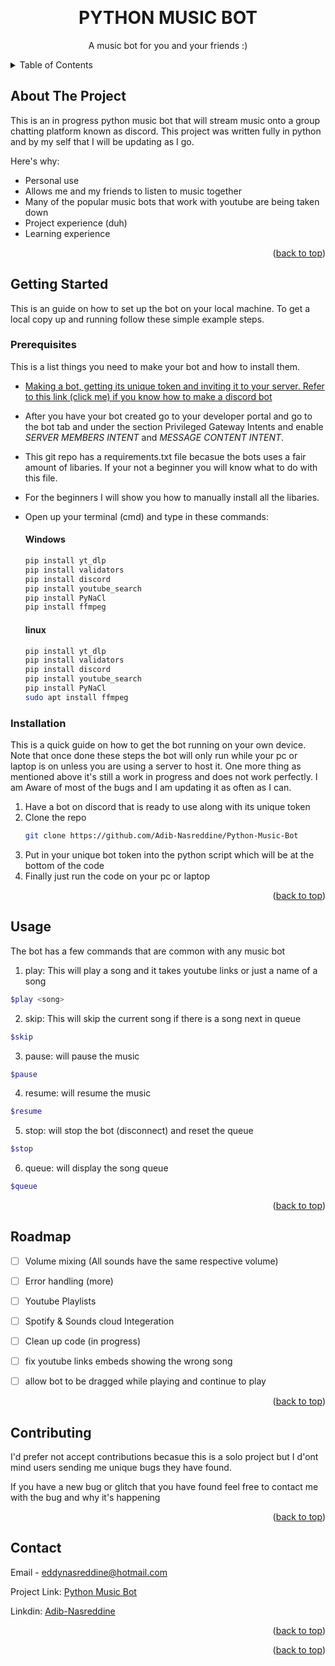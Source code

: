 <a name="readme-top"></a>

<!-- PROJECT LOGO -->
<br />
<div align="center">
  <h1 align="center">PYTHON MUSIC BOT</h1>
  <p align="center">
    A music bot for you and your friends :)
    <br />
  </p>
</div>



<!-- TABLE OF CONTENTS -->
<details>
  <summary>Table of Contents</summary>
  <ol>
    <li>
      <a href="#about-the-project">About The Project</a>
      <ul>
      </ul>
    </li>
    <li>
      <a href="#getting-started">Getting Started</a>
      <ul>
        <li><a href="#prerequisites">Prerequisites</a></li>
        <li><a href="#installation">Installation</a></li>
      </ul>
    </li>
    <li><a href="#usage">Usage</a></li>
    <li><a href="#roadmap">Roadmap</a></li>
    <li><a href="#contact">Contact</a></li>
  </ol>
</details>



<!-- ABOUT THE PROJECT -->
## About The Project

This is an in progress python music bot that will stream music onto a group chatting platform known as discord. 
This project was written fully in python and by my self that I will be updating as I go.

Here's why:
* Personal use
* Allows me and my friends to listen to music together
* Many of the popular music bots that work with youtube are being taken down
* Project experience (duh)
* Learning experience 

<p align="right">(<a href="#readme-top">back to top</a>)</p>

<!-- GETTING STARTED -->
## Getting Started

This is an guide on how to set up the bot on your local machine.
To get a local copy up and running follow these simple example steps.

### Prerequisites

This is a list things you need to make your bot and how to install them.

* [Making a bot, getting its unique token and inviting it to your server.
  Refer to this link (click me) if you know how to make a discord bot](https://discordpy.readthedocs.io/en/stable/discord.html)
* After you have your bot created go to your developer portal and go to the bot tab and under the section Privileged Gateway Intents and enable *SERVER MEMBERS INTENT* and *MESSAGE CONTENT INTENT*.
* This git repo has a requirements.txt file becasue the bots uses a fair amount of libaries. If your not a beginner you will know what to do with this file.
* For the beginners I will show you how to manually install all the libaries. 
* Open up your terminal (cmd) and type in these commands:
 
  #### Windows

  ```sh
  pip install yt_dlp
  pip install validators
  pip install discord
  pip install youtube_search
  pip install PyNaCl
  pip install ffmpeg
  ```
  #### linux
  
  ```sh
  pip install yt_dlp
  pip install validators
  pip install discord
  pip install youtube_search
  pip install PyNaCl
  sudo apt install ffmpeg
  ```

### Installation

This is a quick guide on how to get the bot running on your own device. Note that once done these steps
the bot will only run while your pc or laptop is on unless you are using a server to host it.
One more thing as mentioned above it's still a work in progress and does not work perfectly. I am
Aware of most of the bugs and I am updating it as often as I can.

1. Have a bot on discord that is ready to use along with its unique token
2. Clone the repo
   ```sh
   git clone https://github.com/Adib-Nasreddine/Python-Music-Bot
   ```
3. Put in your unique bot token into the python script which will be at the bottom of the code
4. Finally just run the code on your pc or laptop

<p align="right">(<a href="#readme-top">back to top</a>)</p>


<!-- USAGE EXAMPLES -->
## Usage

The bot has a few commands that are common with any music bot

1. play: This will play a song and it takes youtube links or just a name of a song
  ```sh
  $play <song>
  ```
2. skip: This will skip the current song if there is a song next in queue
  ```sh
  $skip
  ```
3. pause: will pause the music
  ```sh
  $pause
  ```
4. resume: will resume the music
  ```sh
  $resume
  ```
5. stop: will stop the bot (disconnect) and reset the queue
  ```sh
  $stop
  ```
6. queue: will display the song queue
  ```sh
  $queue
  ```


<p align="right">(<a href="#readme-top">back to top</a>)</p>



<!-- ROADMAP -->
## Roadmap

- [ ] Volume mixing (All sounds have the same respective volume)
- [ ] Error handling (more)
- [ ] Youtube Playlists 
- [ ] Spotify & Sounds cloud Integeration
- [ ] Clean up code (in progress)
- [ ] fix youtube links embeds showing the wrong song
- [ ] allow bot to be dragged while playing and continue to play 
  

<p align="right">(<a href="#readme-top">back to top</a>)</p>


<!-- CONTRIBUTING -->
## Contributing

I'd prefer not accept contributions becasue this is a solo project but I d'ont mind users sending me unique bugs they have found.

If you have a new bug or glitch that you have found feel free to contact me with the bug and why it's happening 

<p align="right">(<a href="#readme-top">back to top</a>)</p>


<!-- CONTACT -->
## Contact

Email - eddynasreddine@hotmail.com

Project Link: [Python Music Bot](https://github.com/Adib-Nasreddine/Python-Music-Bot)

Linkdin: [Adib-Nasreddine](https://www.linkedin.com/in/adib-nasreddine-938466233/)

<p align="right">(<a href="#readme-top">back to top</a>)</p>


<p align="right">(<a href="#readme-top">back to top</a>)</p>
